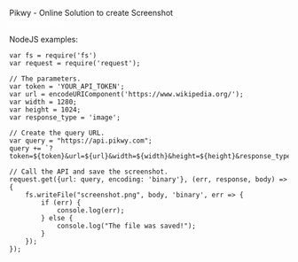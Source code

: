 Pikwy - Online Solution to create Screenshot <br>
<a style="color:white" href="https://pikwy.com/api.html">Documentation</a><br>

NodeJS examples:<br>


    var fs = require('fs')
    var request = require('request');

    // The parameters.
    var token = 'YOUR_API_TOKEN';
    var url = encodeURIComponent('https://www.wikipedia.org/');
    var width = 1280;
    var height = 1024;
    var response_type = 'image';

    // Create the query URL.
    var query = "https://api.pikwy.com";
    query += `?token=${token}&url=${url}&width=${width}&height=${height}&response_type=${response_type}`;

    // Call the API and save the screenshot.
    request.get({url: query, encoding: 'binary'}, (err, response, body) => {
        fs.writeFile("screenshot.png", body, 'binary', err => {
            if (err) {
                console.log(err);
            } else {
                console.log("The file was saved!");
            }
        });
    });
